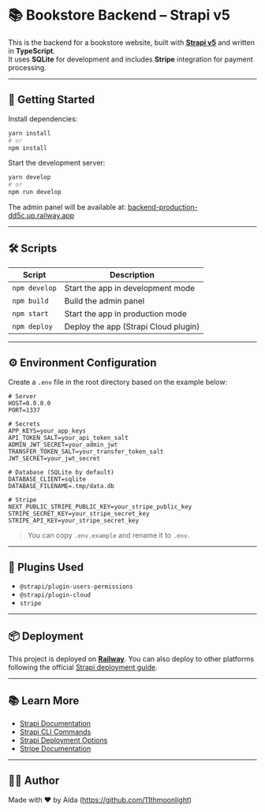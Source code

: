 # 📚 Bookstore Backend – Strapi v5

This is the backend for a bookstore website, built with **[Strapi v5](https://strapi.io/)** and written in **TypeScript**.  
It uses **SQLite** for development and includes **Stripe** integration for payment processing.

---

## 🚀 Getting Started

Install dependencies:

```bash
yarn install
# or
npm install
```

Start the development server:

```bash
yarn develop
# or
npm run develop
```

The admin panel will be available at: [backend-production-dd5c.up.railway.app](backend-production-dd5c.up.railway.app)

---

## 🛠️ Scripts

| Script         | Description                          |
|----------------|--------------------------------------|
| `npm develop` | Start the app in development mode    |
| `npm build`   | Build the admin panel                |
| `npm start`   | Start the app in production mode     |
| `npm deploy`  | Deploy the app (Strapi Cloud plugin) |

---

## ⚙️ Environment Configuration

Create a `.env` file in the root directory based on the example below:

```env
# Server
HOST=0.0.0.0
PORT=1337

# Secrets
APP_KEYS=your_app_keys
API_TOKEN_SALT=your_api_token_salt
ADMIN_JWT_SECRET=your_admin_jwt
TRANSFER_TOKEN_SALT=your_transfer_token_salt
JWT_SECRET=your_jwt_secret

# Database (SQLite by default)
DATABASE_CLIENT=sqlite
DATABASE_FILENAME=.tmp/data.db

# Stripe
NEXT_PUBLIC_STRIPE_PUBLIC_KEY=your_stripe_public_key
STRIPE_SECRET_KEY=your_stripe_secret_key
STRIPE_API_KEY=your_stripe_secret_key
```

> You can copy `.env.example` and rename it to `.env`.

---

## 🧩 Plugins Used

- `@strapi/plugin-users-permissions`
- `@strapi/plugin-cloud`
- `stripe`

---

## 📦 Deployment

This project is deployed on **[Railway](https://railway.app/)**. You can also deploy to other platforms following the official [Strapi deployment guide](https://docs.strapi.io/dev-docs/deployment).

---

## 📚 Learn More

- [Strapi Documentation](https://docs.strapi.io/)
- [Strapi CLI Commands](https://docs.strapi.io/dev-docs/cli)
- [Strapi Deployment Options](https://docs.strapi.io/dev-docs/deployment)
- [Stripe Documentation](https://stripe.com/docs)

---

## 🧑‍💻 Author

Made with ❤️ by Aida (https://github.com/11thmoonlight)
